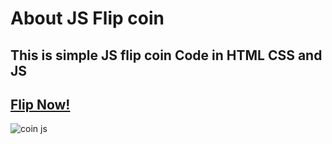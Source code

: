 # About JS Flip coin
## This is simple JS flip coin Code in HTML CSS and JS
## [Flip Now!](https://js-flip-coin.netlify.app/)
![coin js](https://github.com/user-attachments/assets/b69f2ea5-d131-4b99-a7c1-62d459cad104)
